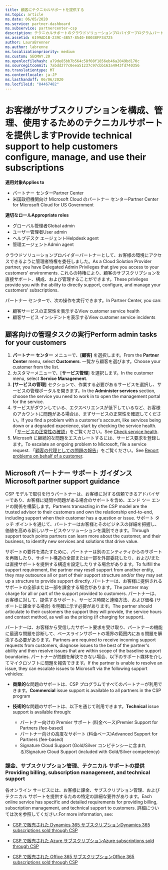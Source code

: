 ```yaml
---
title: 顧客にテクニカルサポートを提供する
ms.topic: article
ms.date: 06/05/2020
ms.service: partner-dashboard
ms.subservice: partnercenter-csp
description: テクニカルサポートのクラウドソリューションプロバイダープログラムパートナーがお客様に提供できる技術サポートの種類について説明します。
ms.assetid: 6199AD1B-239C-4B57-8540-E0038FF34725
author: LauraBrenner
ms.author: labrenne
ms.localizationpriority: medium
ms.custom: SEOMAY.20
ms.openlocfilehash: a79de85bb7b564c58f08f1856eb46a2049bd170c
ms.sourcegitcommit: 7abdd277c0eea51237c97cbb163a4943fd740356
ms.translationtype: MT
ms.contentlocale: ja-JP
ms.lasthandoff: 06/06/2020
ms.locfileid: "84467482"
---
```

# <a name="provide-technical-support-to-help-customers-configure-manage-and-use-their-subscriptions"></a><span data-ttu-id="37b99-103">お客様がサブスクリプションを構成、管理、使用するためのテクニカルサポートを提供します</span><span class="sxs-lookup"><span data-stu-id="37b99-103">Provide technical support to help customers configure, manage, and use their subscriptions</span></span>

<span data-ttu-id="37b99-104">**適用対象**</span><span class="sxs-lookup"><span data-stu-id="37b99-104">**Applies to**</span></span>

- <span data-ttu-id="37b99-105">パートナー センター</span><span class="sxs-lookup"><span data-stu-id="37b99-105">Partner Center</span></span>
- <span data-ttu-id="37b99-106">米国政府機関向け Microsoft Cloud のパートナー センター</span><span class="sxs-lookup"><span data-stu-id="37b99-106">Partner Center for Microsoft Cloud for US Government</span></span>

<span data-ttu-id="37b99-107">**適切なロール**</span><span class="sxs-lookup"><span data-stu-id="37b99-107">**Appropriate roles**</span></span>
- <span data-ttu-id="37b99-108">グローバル管理者</span><span class="sxs-lookup"><span data-stu-id="37b99-108">Global admin</span></span>
- <span data-ttu-id="37b99-109">ユーザー管理者</span><span class="sxs-lookup"><span data-stu-id="37b99-109">User admin</span></span>
- <span data-ttu-id="37b99-110">ヘルプデスク エージェント</span><span class="sxs-lookup"><span data-stu-id="37b99-110">Helpdesk agent</span></span>
- <span data-ttu-id="37b99-111">管理エージェント</span><span class="sxs-lookup"><span data-stu-id="37b99-111">Admin agent</span></span>

<span data-ttu-id="37b99-112">クラウドソリューションプロバイダーパートナーとして、お客様の環境にアクセスできるように管理者特権を委任しました。</span><span class="sxs-lookup"><span data-stu-id="37b99-112">As a Cloud Solution Provider partner, you have Delegated Admin Privileges that give you access to your customers' environments.</span></span> <span data-ttu-id="37b99-113">これらの特権により、顧客のサブスクリプションを直接サポート、構成、および管理することができます。</span><span class="sxs-lookup"><span data-stu-id="37b99-113">These privileges provide you with the ability to directly support, configure, and manage your customers' subscriptions.</span></span>

<span data-ttu-id="37b99-114">パートナー センターで、次の操作を実行できます。</span><span class="sxs-lookup"><span data-stu-id="37b99-114">In Partner Center, you can:</span></span>

- <span data-ttu-id="37b99-115">顧客サービスの正常性を表示する</span><span class="sxs-lookup"><span data-stu-id="37b99-115">View customer service health</span></span>
- <span data-ttu-id="37b99-116">顧客サービス インシデントを表示する</span><span class="sxs-lookup"><span data-stu-id="37b99-116">View customer service incidents</span></span>

## <a name="perform-admin-tasks-for-your-customers"></a><span data-ttu-id="37b99-117">顧客向けの管理タスクの実行</span><span class="sxs-lookup"><span data-stu-id="37b99-117">Perform admin tasks for your customers</span></span>

1. <span data-ttu-id="37b99-118">**パートナー センター** メニューで、**[顧客]** を選択します。</span><span class="sxs-lookup"><span data-stu-id="37b99-118">From the **Partner Center** menu, select **Customers**.</span></span> <span data-ttu-id="37b99-119">一覧から顧客を選びます。</span><span class="sxs-lookup"><span data-stu-id="37b99-119">Choose your customer from the list.</span></span>
2. <span data-ttu-id="37b99-120">カスタマーメニューで、[**サービス管理**] を選択します。</span><span class="sxs-lookup"><span data-stu-id="37b99-120">In the customer menu, select **Service Management**.</span></span>
3. <span data-ttu-id="37b99-121">**[サービスの管理]** セクションで、作業する必要があるサービスを選択し、サービスの管理ポータルを開きます。</span><span class="sxs-lookup"><span data-stu-id="37b99-121">In the **Administer services** section, choose the service you need to work in to open the management portal for the service.</span></span>
4. <span data-ttu-id="37b99-122">サービスがダウンしている、エクスペリエンスが低下しているなど、お客様のアカウントに問題がある場合は、まずサービスの正常性を確認してください。</span><span class="sxs-lookup"><span data-stu-id="37b99-122">If you find a problem with a customer's account, like services being down or a degraded experience, start by checking the service health.</span></span> <span data-ttu-id="37b99-123">「[サービスの正常性の確認](check-service-health.md)」をご覧ください。</span><span class="sxs-lookup"><span data-stu-id="37b99-123">See [Check service health](check-service-health.md).</span></span>
5. <span data-ttu-id="37b99-124">Microsoft に継続的な問題をエスカレートするには、サービス要求を登録します。</span><span class="sxs-lookup"><span data-stu-id="37b99-124">To escalate an ongoing problem to Microsoft, file a service request.</span></span> <span data-ttu-id="37b99-125">「[顧客の代理としての問題の報告](report-problems-on-behalf-of-a-customer.md)」をご覧ください。</span><span class="sxs-lookup"><span data-stu-id="37b99-125">See [Report problems on behalf of a customer](report-problems-on-behalf-of-a-customer.md).</span></span>

## <a name="microsoft-partner-support-guidance"></a><span data-ttu-id="37b99-126">Microsoft パートナー サポート ガイダンス</span><span class="sxs-lookup"><span data-stu-id="37b99-126">Microsoft partner support guidance</span></span>

<span data-ttu-id="37b99-127">CSP モデルで取引を行うパートナーは、お客様に対する信頼できるアドバイザーであり、お客様に疑問や問題がある場合のサポートを含め、エンド ツー エンドの関係を構築します。</span><span class="sxs-lookup"><span data-stu-id="37b99-127">Partners transacting in the CSP model are the trusted advisor to their customers and own the relationship end-to-end, including support when their customer has a question or issue.</span></span> <span data-ttu-id="37b99-128">サポート タッチ ポイントを通じて、パートナーはお客様とそのビジネスの詳細を把握し、価値を高める新しいサービスやソリューションを識別できます。</span><span class="sxs-lookup"><span data-stu-id="37b99-128">Through support touch points partners can learn more about the customer, and their business, to identify new services and solutions that drive value.</span></span>

<span data-ttu-id="37b99-129">サポートの要件を満たすために、パートナーは別のエンティティからのサポートを再販したり、サポート構造の全部または一部を外部委託したり、および/または直接サポートを提供する構造を設定したりする場合があります。</span><span class="sxs-lookup"><span data-stu-id="37b99-129">To fulfill the support requirement, the partner may resell support from another entity, they may outsource all or part of their support structure and/or they may set up a structure to provide support directly.</span></span>  <span data-ttu-id="37b99-130">パートナーは、お客様に提供されるサポートの全部または一部を課金する場合があります。</span><span class="sxs-lookup"><span data-stu-id="37b99-130">The partner may charge for all or part of the support provided to customers.</span></span> <span data-ttu-id="37b99-131">パートナーは、お客様に対して、提供するサポート、サービス時間と連絡方法、および価格 (サポートに課金する場合) を明確に示す必要があります。</span><span class="sxs-lookup"><span data-stu-id="37b99-131">The partner should articulate to their customers the support they will provide, the service hours and contact method, as well as the pricing (if charging for support).</span></span> 

<span data-ttu-id="37b99-132">パートナーは、お客様から受信したサポート要求を受け取り、パートナーの機能に最適な問題を診断して、ベースラインサポートの境界の範囲内にある問題を解決する必要があります。</span><span class="sxs-lookup"><span data-stu-id="37b99-132">Partners are required to receive incoming support requests from customers, diagnose issues to the best of the partner's ability and then resolve issues that are within scope of the baseline support boundaries.</span></span> <span data-ttu-id="37b99-133">パートナーが問題を解決できない場合、以下のサポート媒体を介してマイクロソフトに問題を報告できます。</span><span class="sxs-lookup"><span data-stu-id="37b99-133">If the partner is unable to resolve an issue, they can escalate issues to Microsoft via the following support vehicles:</span></span>

- <span data-ttu-id="37b99-134">**商業的**な問題のサポートは、CSP プログラムですべてのパートナーが利用できます。</span><span class="sxs-lookup"><span data-stu-id="37b99-134">**Commercial** issue support is available to all partners in the CSP program</span></span>

- <span data-ttu-id="37b99-135">**技術的**な問題のサポートは、以下を通じて利用できます。</span><span class="sxs-lookup"><span data-stu-id="37b99-135">**Technical** issue support is available through:</span></span>

  - <span data-ttu-id="37b99-136">パートナー向けの Premier サポート (料金ベース)</span><span class="sxs-lookup"><span data-stu-id="37b99-136">Premier Support for Partners (fee-based)</span></span>
  - <span data-ttu-id="37b99-137">パートナー向けの高度なサポート (料金ベース)</span><span class="sxs-lookup"><span data-stu-id="37b99-137">Advanced Support for Partners (fee-based)</span></span>
  - <span data-ttu-id="37b99-138">Signature Cloud Support (Gold/Silver コンピテンシーに含まれる)</span><span class="sxs-lookup"><span data-stu-id="37b99-138">Signature Cloud Support (included with Gold/Silver competency)</span></span>

### <a name="providing-billing-subscription-management-and-technical-support"></a><span data-ttu-id="37b99-139">課金、サブスクリプション管理、テクニカル サポートの提供</span><span class="sxs-lookup"><span data-stu-id="37b99-139">Providing billing, subscription management, and technical support</span></span> 

<span data-ttu-id="37b99-140">各オンライン サービスには、お客様に課金、サブスクリプション管理、およびテクニカル サポートを提供するための特定の詳細な要件があります。</span><span class="sxs-lookup"><span data-stu-id="37b99-140">Each online service has specific and detailed requirements for providing billing, subscription management, and technical support to customers.</span></span> <span data-ttu-id="37b99-141">詳細については次を参照してください:</span><span class="sxs-lookup"><span data-stu-id="37b99-141">For more information, see:</span></span>

- [<span data-ttu-id="37b99-142">CSP で販売された Dynamics 365 サブスクリプション</span><span class="sxs-lookup"><span data-stu-id="37b99-142">Dynamics 365 subscriptions sold through CSP</span></span>](https://www.microsoftpartnercommunity.com/t5/CSP/Microsoft-Partner-Support-Guidance/m-p/5262#M30)

- [<span data-ttu-id="37b99-143">CSP で販売された Azure サブスクリプション</span><span class="sxs-lookup"><span data-stu-id="37b99-143">Azure subscriptions sold through CSP</span></span>](https://www.microsoftpartnercommunity.com/t5/CSP/Microsoft-Partner-Support-Guidance/m-p/5263#M31)

- [<span data-ttu-id="37b99-144">CSP で販売された Office 365 サブスクリプション</span><span class="sxs-lookup"><span data-stu-id="37b99-144">Office 365 subscriptions sold through CSP</span></span>](https://www.microsoftpartnercommunity.com/t5/CSP/Microsoft-Partner-Support-Guidance/m-p/5264#M32)
